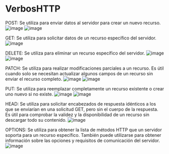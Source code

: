 # VerbosHTTP

POST: Se utiliza para enviar datos al servidor para crear un nuevo recurso.
![image](https://github.com/DerTsu/VerbosHTTP/assets/111519104/9e7a5ab5-7f5a-41f9-8b18-92b9289acebc)
![image](https://github.com/DerTsu/VerbosHTTP/assets/111519104/f7dd2b37-9de5-426b-ae81-3b4ca3d580d2)

GET: Se utiliza para solicitar datos de un recurso específico del servidor.
![image](https://github.com/DerTsu/VerbosHTTP/assets/111519104/ded1d987-dd30-47a3-9756-9c975611014b)

DELETE: Se utiliza para eliminar un recurso específico del servidor.
![image](https://github.com/DerTsu/VerbosHTTP/assets/111519104/0023e86c-1dd0-4c19-b3dc-7352c1af8be4)
![image](https://github.com/DerTsu/VerbosHTTP/assets/111519104/8e7c5593-00a1-45ff-89ae-a7f2b1a0dc63)

PATCH: Se utiliza para realizar modificaciones parciales a un recurso. Es útil cuando solo se necesitan actualizar algunos campos de un recurso sin enviar el recurso completo.
![image](https://github.com/DerTsu/VerbosHTTP/assets/111519104/e4a2f6cc-c93a-41f5-a872-aaa7ccefb22a)
![image](https://github.com/DerTsu/VerbosHTTP/assets/111519104/d54f8c3e-e0ac-47ca-a137-44e06ee69703)

PUT: Se utiliza para reemplazar completamente un recurso existente o crear uno nuevo si no existe.
![image](https://github.com/DerTsu/VerbosHTTP/assets/111519104/5ac791c5-88ab-4f2f-bc20-4d80ca6ee14a)
![image](https://github.com/DerTsu/VerbosHTTP/assets/111519104/62fc8fd7-595a-43f9-89a5-dc4b491d980a)

HEAD: Se utiliza para solicitar encabezados de respuesta idénticos a los que se enviarían en una solicitud GET, pero sin el cuerpo de la respuesta. Es útil para comprobar la validez y la disponibilidad de un recurso sin descargar todo su contenido.
![image](https://github.com/DerTsu/VerbosHTTP/assets/111519104/835ddb5e-579e-47e4-be0c-22bd1c5da567)

OPTIONS: Se utiliza para obtener la lista de métodos HTTP que un servidor soporta para un recurso específico. También puede utilizarse para obtener información sobre las opciones y requisitos de comunicación del servidor.
![image](https://github.com/DerTsu/VerbosHTTP/assets/111519104/1070e5d5-bb4e-4fbe-9272-d5dfeb66ba72)
